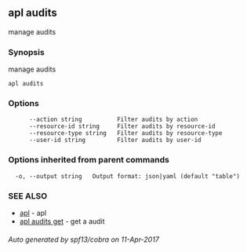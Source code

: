 ## apl audits

manage audits

### Synopsis


manage audits

```
apl audits
```

### Options

```
      --action string          Filter audits by action
      --resource-id string     Filter audits by resource-id
      --resource-type string   Filter audits by resource-type
      --user-id string         Filter audits by user-id
```

### Options inherited from parent commands

```
  -o, --output string   Output format: json|yaml (default "table")
```

### SEE ALSO
* [apl](apl.md)	 - apl
* [apl audits get](apl_audits_get.md)	 - get a audit

###### Auto generated by spf13/cobra on 11-Apr-2017

